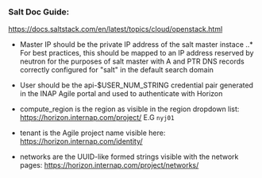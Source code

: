 ### Salt Doc Guide:
https://docs.saltstack.com/en/latest/topics/cloud/openstack.html

* Master IP should be the private IP address of the salt master instace
..* For best practices, this should be mapped to an IP address reserved by
neutron for the purposes of salt master with A and PTR DNS records correctly
configured for "salt" in the default search domain

* User should be the api-$USER_NUM_STRING credential pair generated in the
INAP Agile portal and used to authenticate with Horizon

* compute_region is the region as visible in the region dropdown list:
https://horizon.internap.com/project/
E.G `nyj01`

* tenant is the Agile project name visible here:
https://horizon.internap.com/identity/

* networks are the UUID-like formed strings visible with the network pages:
https://horizon.internap.com/project/networks/
